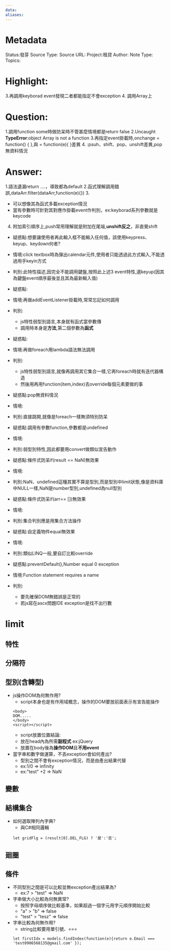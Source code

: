 ```yaml
---
data:
aliases:
---
```

# Metadata
Status:發芽
Source Type:
Source URL:
Project:租貸
Author:
Note Type:
Topics:


# Highlight:
3.再調用keyborad event發現二者都能指定不會exception
4. 調用Array上
# Question:
1.調用function some時做防呆時不管甚麼情境都是return false
2.Uncaught **TypeError**:object Array is not a function
3.再指定event掛載時,onchange = function() { },與 = function(e){ }差異
4. :psuh、shift、pop、unshift差異,pop無資料情況
# Answer:
1.語法遺漏return ....，導致都為default
2.函式理解調用錯誤,dataArr.filter(dataArr,function(e){})
3.
- 可以想像其為函式多載exception情況
- 當有參數時可針對其對應作掛載event作判別，ex:keyborad系列參數就是 keycode
4. 附加索引順序上,push常用理解就是附加在尾端,**unshift反之**，非直覺shift







- 疑惑點:想要讓使用者再此輸入框不能輸入任何值，該使用keypress、keyup、keydown何者?
- 情境:click textbox時為彈出calendar元件,使用者只能透過此方式輸入,不能透過用手keyin方式
- 判別:此特性描述,因完全不能調用鍵盤,按照此上述3 event特性,選keyup(因其為鍵盤event順序最後並且其為最新輸入值)


- 疑惑點:
- 情境:再做addEventListener掛載時,常常忘記如何調用
- 判別:
  - js特性弱型別語言,本身就有函式當參數傳
  - 調用時本身是**方法**,第二個參數為**函式**

- 疑惑點:
- 情境:再做foreach用lambda語法無法調用
- 判別:
  - js特性弱型別語言,就像再調用其它集合一樣,它再foreach時就有迭代器構造
  - 然後用再用function(item,index)去override每個元素要做的事

- 疑惑點:pop無資料情況
- 情境:
- 判別:直接跳開,就像是foreach一樣無須特別防呆

- 疑惑點:調用有參數function,參數都是undefined
- 情境:
- 判別:弱型別特性,因此都要用convert做類似宣告動作

- 疑惑點:條件式防呆if(result == NaN)無效果
- 情境:
- 判別:NaN、undefined這種其實不算是型別,而是型別中limit狀態,像是資料庫中NULL一樣,NaN是number型別,undefined為null型別

- 疑惑點:條件式防呆if(arr== [])無效果
- 情境:
- 判別:集合判別應是用集合方法操作

- 疑惑點:自定義物件equal無效果
- 情境:
- 判別:類似LINQ一般,要自訂比較override


- 疑惑點:preventDefault(),Number equal 0 exception
- 情境:Function statement requires a name
- 判別:
  - 要先確保DOM無錯誤是正常的
  - 若js寫在ascx問題IDE exception是找不出行數

# limit
## 特性
## 分隔符
## 型別(含轉型)
- js操作DOM為何無作用?
  - script本身也是有作用域概念，操作的DOM要放前面表示有宣告能操作
  ```
  <body>
  DOM.....  
  </body>
  <script></script>
  ```
  - script放置位置結論:
  - 放在head內為所需**副程式** ex:jQuery
  - 放置在body後為**操作DOM**且**不用event**
- 當字串和數字做運算，不丟exception會如何產出?
    - 型別之間不會有exception情況，而是由產出結果代替
    - ex:1/0 => infinity
    - ex:"test" +2 => NaN 
## 變數
## 結構集合
- 如何選取陣列內字典?
  - 與C#相同邏輯
  ```
  let gridFlg = (result[0].DEL_FLG) ? '是':'否';
  ```
## 廻圈
## 條件
- 不同型別之間是可以比較並無exception產出結果為?
  - ex:7 > "test" => NaN
- 字串做大小比較為何無異常?
  - 按照字母順序做比較基準，如果超過一個字元用字元順序開始比較
  - "a" > "b" => false
  - "test" > "tesz" => false
- 字串比較為何無作用?
  - string比較要用單引號、===
  ```
  let firstIdx = models.findIndex(function(e){return e.Email === 'test0906568135@gmail.com' });
  ```
